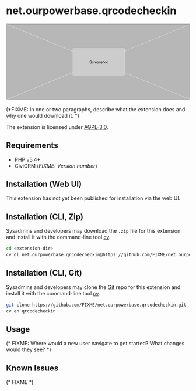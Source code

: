 # net.ourpowerbase.qrcodecheckin

![Screenshot](/images/screenshot.png)

(*FIXME: In one or two paragraphs, describe what the extension does and why one would download it. *)

The extension is licensed under [AGPL-3.0](LICENSE.txt).

## Requirements

* PHP v5.4+
* CiviCRM (*FIXME: Version number*)

## Installation (Web UI)

This extension has not yet been published for installation via the web UI.

## Installation (CLI, Zip)

Sysadmins and developers may download the `.zip` file for this extension and
install it with the command-line tool [cv](https://github.com/civicrm/cv).

```bash
cd <extension-dir>
cv dl net.ourpowerbase.qrcodecheckin@https://github.com/FIXME/net.ourpowerbase.qrcodecheckin/archive/master.zip
```

## Installation (CLI, Git)

Sysadmins and developers may clone the [Git](https://en.wikipedia.org/wiki/Git) repo for this extension and
install it with the command-line tool [cv](https://github.com/civicrm/cv).

```bash
git clone https://github.com/FIXME/net.ourpowerbase.qrcodecheckin.git
cv en qrcodecheckin
```

## Usage

(* FIXME: Where would a new user navigate to get started? What changes would they see? *)

## Known Issues

(* FIXME *)
